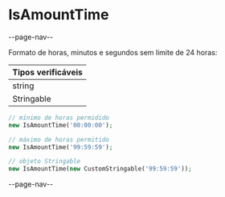 # IsAmountTime

--page-nav--

Formato de horas, minutos e segundos sem limite de 24 horas:

| Tipos verificáveis |
|:--                 |
| string             |
| Stringable         |

```php
// mínimo de horas permidido
new IsAmountTime('00:00:00');

// máximo de horas permitido
new IsAmountTime('99:59:59');

// objeto Stringable
new IsAmountTime(new CustomStringable('99:59:59'));
```

--page-nav--
